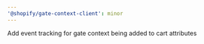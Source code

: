 ```yaml
---
'@shopify/gate-context-client': minor
---
```


Add event tracking for gate context being added to cart attributes
